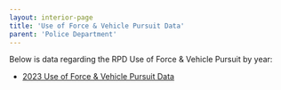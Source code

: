 ```yaml
---
layout: interior-page
title: 'Use of Force & Vehicle Pursuit Data'
parent: 'Police Department'
---
```


Below is data regarding the RPD Use of Force & Vehicle Pursuit by year:

- [2023 Use of Force & Vehicle Pursuit Data](./2023/)
